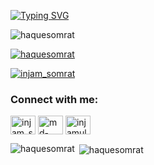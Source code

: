 <a href="https://git.io/typing-svg"><img src="https://readme-typing-svg.herokuapp.com?font=EB+Garamond&weight=600&size=40&pause=700&color=71E4FF&width=435&height=70&lines=Hi+%F0%9F%91%8B%2C+I'm+Injamul+Haque;A+passionate+frontend;+developer+from+Bangladesh." alt="Typing SVG" /></a>

<p align="left"> <img src="https://komarev.com/ghpvc/?username=haquesomrat&label=Profile%20views&color=0e75b6&style=flat" alt="haquesomrat" /> </p>

<p align="left"> <a href="https://github.com/ryo-ma/github-profile-trophy"><img src="https://github-profile-trophy.vercel.app/?username=haquesomrat" alt="haquesomrat" /></a> </p>

<p align="left"> <a href="https://twitter.com/injam_somrat" target="blank"><img src="https://img.shields.io/twitter/follow/injam_somrat?logo=twitter&style=for-the-badge" alt="injam_somrat" /></a> </p>

<h3 align="left">Connect with me:</h3>
<p align="left">
<a href="https://twitter.com/injam_somrat" target="blank"><img align="center" src="https://raw.githubusercontent.com/rahuldkjain/github-profile-readme-generator/master/src/images/icons/Social/twitter.svg" alt="injam_somrat" height="30" width="40" /></a>
<a href="https://linkedin.com/in/md-injamul-haque-308384186" target="blank"><img align="center" src="https://raw.githubusercontent.com/rahuldkjain/github-profile-readme-generator/master/src/images/icons/Social/linked-in-alt.svg" alt="md-injamul-haque-308384186" height="30" width="40" /></a>
<a href="https://fb.com/injamulhaquesomrat" target="blank"><img align="center" src="https://raw.githubusercontent.com/rahuldkjain/github-profile-readme-generator/master/src/images/icons/Social/facebook.svg" alt="injamulhaquesomrat" height="30" width="40" /></a>
</p>

<p><img align="left" src="https://github-readme-stats.vercel.app/api/top-langs?username=haquesomrat&show_icons=true&locale=en&layout=compact" alt="haquesomrat" /></p>

<p>&nbsp;<img align="center" src="https://github-readme-stats.vercel.app/api?username=haquesomrat&show_icons=true&locale=en" alt="haquesomrat" /></p>
